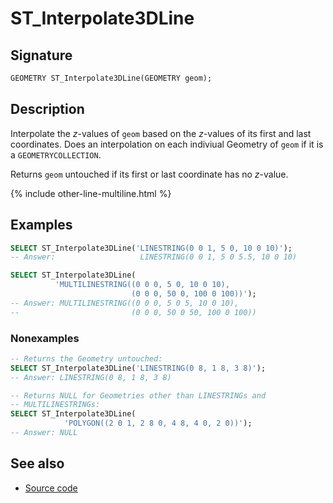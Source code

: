 # ST_Interpolate3DLine

## Signature

```sql
GEOMETRY ST_Interpolate3DLine(GEOMETRY geom);
```

## Description

Interpolate the *z*-values of `geom` based on the *z*-values of its
first and last coordinates.
Does an interpolation on each indiviual Geometry of `geom` if it is
a `GEOMETRYCOLLECTION`.

Returns `geom` untouched if its first or last coordinate has no
*z*-value.

{% include other-line-multiline.html %}

## Examples

```sql
SELECT ST_Interpolate3DLine('LINESTRING(0 0 1, 5 0, 10 0 10)');
-- Answer:                   LINESTRING(0 0 1, 5 0 5.5, 10 0 10)

SELECT ST_Interpolate3DLine(
          'MULTILINESTRING((0 0 0, 5 0, 10 0 10),
                           (0 0 0, 50 0, 100 0 100))');
-- Answer: MULTILINESTRING((0 0 0, 5 0 5, 10 0 10),
--                         (0 0 0, 50 0 50, 100 0 100))
```

### Nonexamples

```sql
-- Returns the Geometry untouched:
SELECT ST_Interpolate3DLine('LINESTRING(0 8, 1 8, 3 8)');
-- Answer: LINESTRING(0 8, 1 8, 3 8)

-- Returns NULL for Geometries other than LINESTRINGs and
-- MULTILINESTRINGs:
SELECT ST_Interpolate3DLine(
            'POLYGON((2 0 1, 2 8 0, 4 8, 4 0, 2 0))');
-- Answer: NULL
```

## See also

* <a href="https://github.com/orbisgis/h2gis/blob/master/h2gis-functions/src/main/java/org/h2gis/functions/spatial/edit/ST_Interpolate3DLine.java" target="_blank">Source code</a>
